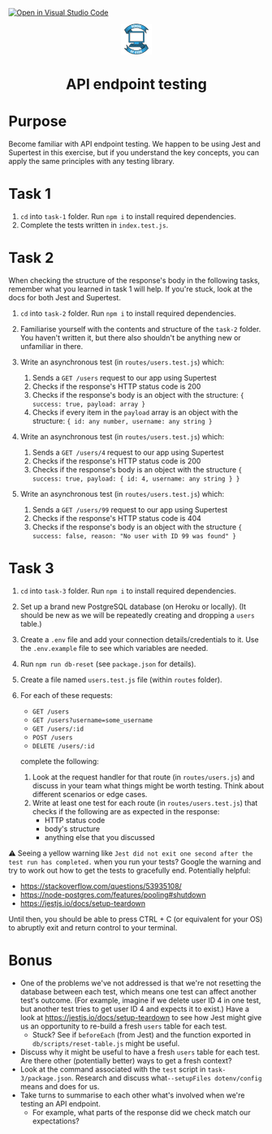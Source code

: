 [![Open in Visual Studio Code](https://classroom.github.com/assets/open-in-vscode-f059dc9a6f8d3a56e377f745f24479a46679e63a5d9fe6f495e02850cd0d8118.svg)](https://classroom.github.com/online_ide?assignment_repo_id=6619280&assignment_repo_type=AssignmentRepo)
<div align="center">
    <img alt="School of Code" src="./images/soc-logo.png" width="60" />
</div>
<h1 align="center">
  API endpoint testing
</h1>

# Purpose

Become familiar with API endpoint testing. We happen to be using Jest and Supertest in this exercise, but if you understand the key concepts, you can apply the same principles with any testing library.

# Task 1

1. `cd` into `task-1` folder. Run `npm i` to install required dependencies.
2. Complete the tests written in `index.test.js`.

# Task 2

When checking the structure of the response's body in the following tasks, remember what you learned in task 1 will help. If you're stuck, look at the docs for both Jest and Supertest.

1. `cd` into `task-2` folder. Run `npm i` to install required dependencies.
2. Familiarise yourself with the contents and structure of the `task-2` folder. You haven't written it, but there also shouldn't be anything new or unfamiliar in there.
3. Write an asynchronous test (in `routes/users.test.js`) which:

   1. Sends a `GET /users` request to our app using Supertest
   2. Checks if the response's HTTP status code is 200
   3. Checks if the response's body is an object with the structure: `{ success: true, payload: array }`
   4. Checks if every item in the `payload` array is an object with the structure: `{ id: any number, username: any string }`

4. Write an asynchronous test (in `routes/users.test.js`) which:

   1. Sends a `GET /users/4` request to our app using Supertest
   2. Checks if the response's HTTP status code is 200
   3. Checks if the response's body is an object with the structure `{ success: true, payload: { id: 4, username: any string } }`

5. Write an asynchronous test (in `routes/users.test.js`) which:

   1. Sends a `GET /users/99` request to our app using Supertest
   2. Checks if the response's HTTP status code is 404
   3. Checks if the response's body is an object with the structure `{ success: false, reason: "No user with ID 99 was found" }`

# Task 3

1. `cd` into `task-3` folder. Run `npm i` to install required dependencies.
2. Set up a brand new PostgreSQL database (on Heroku or locally). (It should be new as we will be repeatedly creating and dropping a `users` table.)
3. Create a `.env` file and add your connection details/credentials to it. Use the `.env.example` file to see which variables are needed.
4. Run `npm run db-reset` (see `package.json` for details).
5. Create a file named `users.test.js` file (within `routes` folder).
6. For each of these requests:

   - `GET /users`
   - `GET /users?username=some_username`
   - `GET /users/:id`
   - `POST /users`
   - `DELETE /users/:id`

   complete the following:

   1. Look at the request handler for that route (in `routes/users.js`) and discuss in your team what things might be worth testing. Think about different scenarios or edge cases.
   2. Write at least one test for each route (in `routes/users.test.js`) that checks if the following are as expected in the response:
      - HTTP status code
      - body's structure
      - anything else that you discussed

⚠️ Seeing a yellow warning like `Jest did not exit one second after the test run has completed.` when you run your tests? Google the warning and try to work out how to get the tests to gracefully end. Potentially helpful:

- https://stackoverflow.com/questions/53935108/
- https://node-postgres.com/features/pooling#shutdown
- https://jestjs.io/docs/setup-teardown

Until then, you should be able to press CTRL + C (or equivalent for your OS) to abruptly exit and return control to your terminal.

# Bonus

- One of the problems we've not addressed is that we're not resetting the database between each test, which means one test can affect another test's outcome. (For example, imagine if we delete user ID 4 in one test, but another test tries to get user ID 4 and expects it to exist.) Have a look at https://jestjs.io/docs/setup-teardown to see how Jest might give us an opportunity to re-build a fresh `users` table for each test.
  - Stuck? See if `beforeEach` (from Jest) and the function exported in `db/scripts/reset-table.js` might be useful.
- Discuss why it might be useful to have a fresh `users` table for each test. Are there other (potentially better) ways to get a fresh context?
- Look at the command associated with the `test` script in `task-3/package.json`. Research and discuss what`--setupFiles dotenv/config` means and does for us.
- Take turns to summarise to each other what's involved when we're testing an API endpoint.
  - For example, what parts of the response did we check match our expectations?
